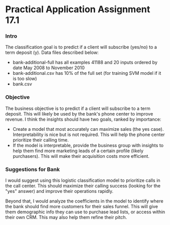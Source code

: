# Practical Application Assignment 17.1

### Intro
The classification goal is to predict if a client will subscribe (yes/no) to a term deposit (y). Data files described below:
- bank-additional-full has all examples 41188 and 20 inputs ordered by date May 2008 to November 2010
- bank-additional.csv has 10% of the full set (for training SVM model if it is too slow)
- bank.csv


### Objective
The business objective is to predict if a client will subscribe to a term deposit. This will likely be used by the bank's phone center to improve revenue. I think the insights should have two goals, ranked by importance:
- Create a model that most accurately can maximize sales (the yes case). Interpretability is nice but is not required. This will help the phone center prioritize their calling time.
- If the model is interpretable, provide the business group with insights to help them find more marketing leads of a certain profile (likely purchasers). This will make their acquisition costs more efficient.

### Suggestions for Bank
I would suggest using this logistic classification model to prioritize calls in the call center. This should maximize their calling success (looking for the "yes" answer) and improve their operations rapidly.

Beyond that, I would analyze the coefficients in the model to identify where the bank should find more customers for their sales funnel. This will give them demographic info they can use to purchase lead lists, or access within their own CRM. This may also help them refine their pitch.